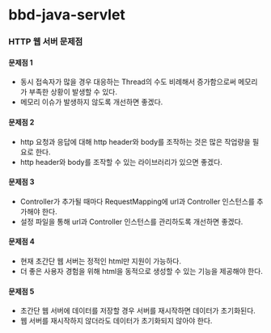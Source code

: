 # bbd-java-servlet

### HTTP 웹 서버 문제점

#### 문제점 1
- 동시 접속자가 많을 경우 대응하는 Thread의 수도 비례해서 증가함으로써 메모리가 부족한 상황이 발생할 수 있다.
- 메모리 이슈가 발생하지 않도록 개선하면 좋겠다.

#### 문제점 2
- http 요청과 응답에 대해 http header와 body를 조작하는 것은 많은 작업량을 필요로 한다.
- http header와 body를 조작할 수 있는 라이브러리가 있으면 좋겠다.

#### 문제점 3
- Controller가 추가될 때마다 RequestMapping에 url과 Controller 인스턴스를 추가해야 한다.
- 설정 파일을 통해 url과 Controller 인스턴스를 관리하도록 개선하면 좋겠다.

#### 문제점 4
- 현재 초간단 웹 서버는 정적인 html만 지원이 가능하다.
- 더 좋은 사용자 경험을 위해 html을 동적으로 생성할 수 있는 기능을 제공해야 한다.

#### 문제점 5
- 초간단 웹 서버에 데이터를 저장할 경우 서버를 재시작하면 데이터가 초기화된다.
- 웹 서버를 재시작하지 않더라도 데이터가 초기화되지 않아야 한다.
